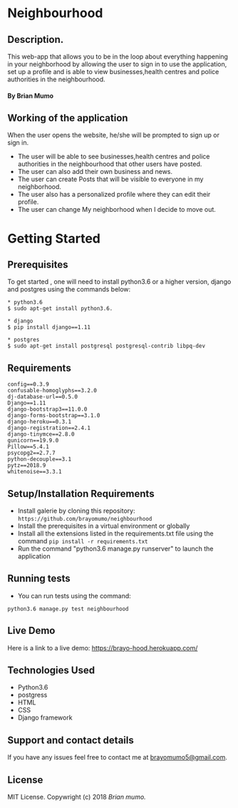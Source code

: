 # Neighbourhood

## Description.

This web-app that allows you to be in the loop about everything happening in your neighborhood by allowing the user to sign in to use the application, set up a profile and is able to view businesses,health centres and police authorities in the neighbourhood.

#### By **Brian Mumo**

## Working of the application

When the user opens the website, he/she will be prompted to sign up or sign in.
* The user will be able to see businesses,health centres and police authorities in the neighbourhood that other users have posted. 
* The user can also add their own business and news. 
* The user can create Posts that will be visible to everyone in my neighborhood.
* The user also has a personalized profile where they can edit their profile.
* The user can change My neighborhood when I decide to move out.

# Getting Started
## Prerequisites

To get started , one will need to install python3.6 or a higher version, django and postgres using the commands below:

```
* python3.6
$ sudo apt-get install python3.6.

* django 
$ pip install django==1.11

* postgres
$ sudo apt-get install postgresql postgresql-contrib libpq-dev

```

## Requirements

```
config==0.3.9
confusable-homoglyphs==3.2.0
dj-database-url==0.5.0
Django==1.11
django-bootstrap3==11.0.0
django-forms-bootstrap==3.1.0
django-heroku==0.3.1
django-registration==2.4.1
django-tinymce==2.8.0
gunicorn==19.9.0
Pillow==5.4.1
psycopg2==2.7.7
python-decouple==3.1
pytz==2018.9
whitenoise==3.3.1

```


## Setup/Installation Requirements

* Install galerie by cloning this repository: ``` https://github.com/brayomumo/neighbourhood ``` 
* Install the prerequisites in a virtual environment or globally
* Install all the extensions listed in the requirements.txt file       using the command ```pip install -r requirements.txt ```
* Run the command "python3.6 manage.py runserver" to launch the        application

## Running tests
* You can run tests using the command: 
```
python3.6 manage.py test neighbourhood
```


## Live Demo

Here is a link to a live demo: https://brayo-hood.herokuapp.com/




## Technologies Used
* Python3.6 
* postgress
* HTML
* CSS
* Django framework




## Support and contact details

If you have any issues feel free to contact me at brayomumo5@gmail.com.

## License

MIT License. Copywright (c) 2018 _Brian mumo._